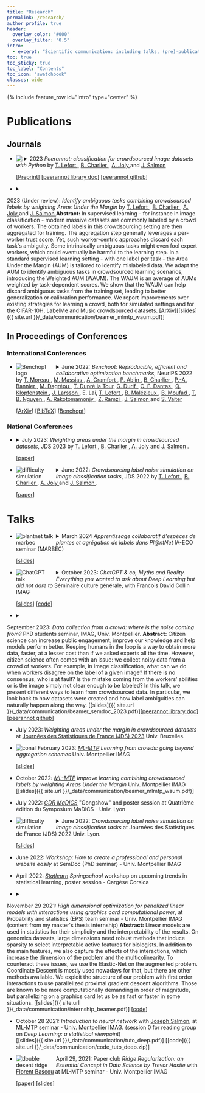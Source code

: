 ```yaml
---
title: "Research"
permalink: /research/
author_profile: true
header:
  overlay_color: "#000"
  overlay_filter: "0.5"
intro:
  - excerpt: "Scientific communication: including talks, (pre)-publications, code and slides when available. *In fine* the serious page."
toc: true
toc_sticky: true
toc_label: "Contents"
toc_icon: "swatchbook"
classes: wide
---
```


{% include feature_row id="intro" type="center" %}

# Publications

## Journals

<ul>
<li><details>
<summary>
  <img src="{{ site.url }}/_data/images/pipeline_peerannot.png" style="max-width: 100px; height: auto; float: left; margin-right: 5px;">
2023 <i>Peerannot: classification for crowdsourced image datasets with Python</i>
by  <a href="https://tanglef.github.io/">T. Lefort </a>, <a href="https://imag.umontpellier.fr/~charlier/index.php?page=index">B. Charlier </a>, <a href="http://www-sop.inria.fr/members/Alexis.Joly/wiki/pmwiki.php"> A. Joly </a> and <a href="http://josephsalmon.eu/">J. Salmon </a> </summary>
<b> Abstract: </b>
Crowdsourcing is a quick and easy way to collect labels for large datasets, involving many workers. However, workers often disagree with each other. Sources of error can arise from the workers’ skills, but also from the intrinsic difficulty of the task. We present peerannot: a Python library for managing and learning from crowdsourced labels for classification. Our library allows users to aggregate labels from common noise models or train a deep learning-based classifier directly from crowdsourced labels. In addition, we provide an identification module to easily explore the task difficulty of datasets and worker capabilities. </details>
</li>
<p>
  [<a href="https://tanglef.github.io/computo_2023/">Preprint</a>]
  [<a href="https://peerannot.github.io/">peerannot library doc</a>]
  [<a href="https://github.com/peerannot/peerannot">peerannot github</a>]
</p>
</ul>

- <details><summary>
2023 (Under review): <i>Identify ambiguous tasks combining crowdsourced labels by weighting Areas Under the Margin</i>
by <a href="https://tanglef.github.io/">T. Lefort </a>, <a href="https://imag.umontpellier.fr/~charlier/index.php?page=index">B. Charlier </a>, <a href="http://www-sop.inria.fr/members/Alexis.Joly/wiki/pmwiki.php"> A. Joly </a> and <a href="http://josephsalmon.eu/">J. Salmon </a> </summary>
<b> Abstract: </b>
     In supervised learning - for instance in image classification - modern massive datasets are commonly labeled by a crowd of workers. The obtained labels in this crowdsourcing setting are then aggregated for training. The aggregation step generally leverages a per-worker trust score. Yet, such worker-centric approaches discard each task's ambiguity. Some intrinsically ambiguous tasks might even fool expert workers, which could eventually be harmful to the learning step. In a standard supervised learning setting - with one label per task - the Area Under the Margin (AUM) is tailored to identify mislabeled data. We adapt the AUM to identify ambiguous tasks in crowdsourced learning scenarios, introducing the Weighted AUM (WAUM). The WAUM is an average of AUMs weighted by task-dependent scores. We show that the WAUM can help discard ambiguous tasks from the training set, leading to better generalization or calibration performance. We report improvements over existing strategies for learning a crowd, both for simulated settings and for the CIFAR-10H, LabelMe and Music crowdsourced datasets. </details>
\[[ArXiv](https://arxiv.org/abs/2209.15380)\]\[[slides]({{ site.url }}/_data/communication/beamer_mlmtp_waum.pdf)\]


## In Proceedings of Conferences

### International Conferences

<ul>
<li><details>
<summary>
  <img src="{{ site.url }}/_data/images/logo_benchopt.png" alt="Benchopt logo" style="max-width: 100px; height: auto; float: left; margin-right: 5px;">
June 2022: <i>Benchopt: Reproducible, efficient and collaborative optimization benchmarks</i>, NeurIPS 2022 by <a href="https://tommoral.github.io/about.html">T. Moreau </a>,  <a href="https://mathurinm.github.io/">M. Massias </a>, <a href="http://alexandre.gramfort.net/">A. Gramfort </a>, <a href="https://pierreablin.com/">P. Ablin </a>, <a href="https://imag.umontpellier.fr/~charlier/index.php?page=index">B. Charlier </a>,  <a href="https://twitter.com/el_pa_b">P.-A. Bannier </a>,  <a href="https://deepai.org/profile/mathieu-dagreou"> M. Dagréou </a>, <a href="https://tomdlt.github.io/#about_me">T. Dupré la Tour</a>, <a href="https://gdurif.perso.math.cnrs.fr/">G. Durif </a>, <a href="https://cassiofragadantas.github.io/">C. F. Dantas </a>, <a href="https://klopfe.github.io/">Q. Klopfenstein </a>, <a href="https://larssonjohan.com/">J. Larsson </a>, E. Lai, <a href="https://tanglef.github.io/">T. Lefort </a>, <a href="https://www.google.com/url?sa=t&rct=j&q=&esrc=s&source=web&cd=&cad=rja&uact=8&ved=2ahUKEwj60YnA0Nz4AhVG0RoKHeXaDxoQFnoECAsQAQ&url=https%3A%2F%2Ffr.linkedin.com%2Fin%2Fbenoit-malezieux-203283148&usg=AOvVaw38uDhnW-gQfAo8_Xfi3fm1">B. Malézieux </a>, <a href="https://t.co/Z0XdSWDuBp">B. Moufad </a>, <a href="https://tbng.github.io/">T. B. Nguyen </a>, <a href="https://twitter.com/rakotal1">A. Rakotomamonjy </a>, <a href="https://zaccharieramzi.fr/">Z. Ramzi </a>, <a href="http://josephsalmon.eu/">J. Salmon </a> and <a href="http://samuelvaiter.com/"> S. Vaiter </a></summary>
<b> Abstract: </b>
Numerical validation is at the core of machine learning research as it allows to assess the actual impact of new methods, and to confirm the agreement between theory and practice. Yet, the rapid development of the field poses several challenges: researchers are confronted with a profusion of methods to compare, limited transparency and consensus on best practices, as well as tedious re-implementation work. As a result, validation is often very partial, which can lead to wrong conclusions that slow down the progress of research. We propose Benchopt, a collaborative framework to automate, reproduce and publish optimization benchmarks in machine learning across programming languages and hardware architectures. Benchopt simplifies benchmarking for the community by providing an off-the-shelf tool for running, sharing and extending experiments. To demonstrate its broad usability, we showcase benchmarks on three standard learning tasks: l2-regularized logistic regression, Lasso, and ResNet18 training for image classification.These benchmarks highlight key practical findings that give a more nuanced view of the state-of-the-art fort hese problems, showing that for practical evaluation, the devil is in the details. We hope that Benchopt will foster collaborative work in the community hence improving the reproducibility of research findings. </details></li>
<p>
  [<a href="https://arxiv.org/pdf/2206.13424.pdf">ArXiv</a>]
  [<a href="https://scholar.google.com/scholar_lookup?arxiv_id=2206.13424">BibTeX</a>]
  [<a href="https://benchopt.github.io/">Benchopt</a>]
</p>
</ul>

### National Conferences

<ul>
  <li>
    <details>
      <summary>
        July 2023: <i>Weighting areas under the margin in crowdsourced datasets</i>, JDS 2023 by  <a href="https://tanglef.github.io/">T. Lefort </a>, <a href="https://imag.umontpellier.fr/~charlier/index.php?page=index">B. Charlier </a>, <a href="http://www-sop.inria.fr/members/Alexis.Joly/wiki/pmwiki.php"> A. Joly </a> and <a href="http://josephsalmon.eu/">J. Salmon </a>.
      </summary>
      <b>Abstract:</b>
In supervised learning — for instance in image classification — modern massive datasets are commonly labeled by a crowd of workers. Labeling errors can happen because of the workers abilities or tasks identification difficulty. Some intrinsically ambiguous tasks might fool expert workers, which could eventually be harmful to the learning step. In a standard supervised learning setting — with one label per task — the Area Under the Margin (AUM) is tailored to identify mislabeled data. We adapt the AUM to identify ambiguous tasks in crowdsourced learning scenarios, introducing the Weighted AUM (WAUM). The WAUM is an average of AUMs weighted by task-dependent scores. We show that the WAUM can help discard ambiguous tasks from the training set, leading to better generalization or calibration performance.
    </details>
    <p>
      [<a href="{{ site.url }}/_data/communication/papers/jds23.pdf">paper</a>]
    </p>
  </li>
</ul>
<ul>
  <li>
    <details>
      <summary>
        <img src="{{ site.url }}/_data/images/prob_diff.png" alt="difficulty simulation" style="max-width: 100px; height: auto; float: left; margin-right: 5px;">
        June 2022: <i>Crowdsourcing label noise simulation on image classification tasks</i>, JDS 2022 by  <a href="https://tanglef.github.io/">T. Lefort </a>, <a href="https://imag.umontpellier.fr/~charlier/index.php?page=index">B. Charlier </a>, <a href="http://www-sop.inria.fr/members/Alexis.Joly/wiki/pmwiki.php"> A. Joly </a> and <a href="http://josephsalmon.eu/">J. Salmon </a>.
      </summary>
      <b>Abstract:</b>
      It is common to collect labeled datasets using crowdsourcing. Yet, label quality depends deeply on the task difficulty and on the workers' abilities. With such datasets, the lack of ground truth makes it hard to assess the quality of annotations. There are few open-access crowdsourced datasets, and even fewer that provide both heterogeneous tasks in difficulty and all workers' answers before the aggregation. We propose a new crowdsourcing simulation framework with quality control. This allows us to evaluate different empirical learning strategies empirically from the obtained labels. Our goal is to separate different sources of noise: workers that do not provide any information on the true label against poorly performing workers, useful on easy tasks.
    </details>
    <p>
      [<a href="{{ site.url }}/_data/communication/papers/jds22.pdf">paper</a>]
    </p>
  </li>
</ul>

# Talks

<ul>
  <li>
    <details>
      <summary>
        <img src="{{ site.url }}/_data/images/plantnet_scheme.png" alt="plantnet talk marbec" style="max-width: 100px; height: auto; float: left; margin-right: 5px;">
        March 2024 <i>Apprentissage collaboratif d'espèces de plantes et agrégation de labels dans Pl@ntNet</i> IA-ECO seminar (MARBEC)
      </summary>
      <b>Abstract:</b>
        Deep learning models for plant species identification rely on large annotated datasets. The Pl@ntNet system enables global data collection by allowing users to upload and annotate plant observations, leading to noisy labels due to diverse user skills. Achieving consensus is crucial for training, but the vast scale of collected data (number of observations, users and species) makes traditional label aggregation strategies challenging. Existing methods either retain all observations, resulting in noisy training data or selectively keep those with sufficient votes, discarding valuable information. Additionally, as many species are rarely observed, user expertise can not be evaluated as an inter-user agreement: otherwise, botanical experts would have a lower weight in the AI training step than the average user.
        Our proposed label aggregation strategy aims to cooperatively train plant identification AI models. This strategy estimates user expertise as a trust score per worker based on their ability to identify plant species from crowdsourced data. The trust score is recursively estimated from correctly identified species given the current estimated labels. This interpretable score exploits botanical experts’ knowledge and the heterogeneity of users. Subsequently, our strategy removes unreliable observations but retains those with limited trusted annotations, unlike other approaches.
        We evaluate our strategy on a large subset of the Pl@ntNet database focused on European flora, comprising over 6M observations and 800K users. This anonymized dataset of votes and observations is released [openly](https://doi.org/10.5281/zenodo.10782465). We demonstrate that estimating users’ skills based on the diversity of their expertise enhances labeling performance.
        Our findings emphasize the synergy of human annotation and data filtering in improving AI performance for a refined training dataset. We explore incorporating AI-based votes alongside human input in the label aggregation. This can further enhance human-AI interactions to detect unreliable observations (even with few votes).
    </details>
    <p>
      [<a href="{{ site.url }}/_data/communication/Cooperative_learning_of_Pl_ntNet_s_Artificial_Intelligence_algorithm.pdf">slides</a>]
    </p>
  </li>
</ul>




<ul>
  <li>
    <details>
      <summary>
        <img src="{{ site.url }}/_data/images/chat_gpt_talk.png" alt="ChatGPT talk" style="max-width: 100px; height: auto; float: left; margin-right: 5px;">
        October 2023: <i>ChatGPT & co, Myths and Reality. Everything you wanted to ask about Deep Learning but did not dare to</i> Séminaire culture générale, with Francois David Collin IMAG
      </summary>
      <b>Abstract:</b>
      Many of us have seen the strong impact of so-called Deep Learning technologies for some time now. This is particularly true of their "generative" side, with Large Language Models (LLMs) such as ChatGPT, GPT-4, etc., whose use has become widespread in higher education, inviting teaching staff to question these tools, from their creation to their use. Here, we offer an overview of Deep Learning, taking a look at what data-driven learning is, and introducing the flagship of these new technologies: LLMs, their development, and uses.
    </details>
    <p>
      [<a href="{{ site.url }}/_data/chatgpt_talk/public/index.html">slides</a>]
      [<a href="https://plmlab.math.cnrs.fr/francoisdavid.collin/chatgpt-imag-talk">code</a>]
    </p>
  </li>
</ul>


- <details><summary>
September 2023: <i>Data collection from a crowd: where is the noise coming from? </i>PhD students seminar, IMAG, Univ. Montpellier.</summary> <b> Abstract: </b>
Citizen science can increase public engagement, improve our knowledge and help models perform better. Keeping humans in the loop is a way to obtain more data, faster, at a lesser cost than if we asked experts all the time. However, citizen science often comes with an issue: we collect noisy data from a crowd of workers. For example, in image classification, what can we do when workers disagree on the label of a given image? If there is no consensus, who is at fault? Is the mistake coming from the workers’ abilities or is the image simply not clear enough to be labeled? In this talk, we present different ways to learn from crowdsourced data. In particular, we look back to how datasets were created and how label ambiguities can naturally happen along the way. </details>
\[[slides]({{ site.url }}/_data/communication/beamer_semdoc_2023.pdf)\]\[[peerannot library doc](https://peerannot.github.io/)\] \[[peerannot github](https://github.com/peerannot/peerannot)\]

- July 2023: *Weighting areas under the margin in crowdsourced datasets* at [Journées des Statistiques de France (JDS) 2023](https://jds2023.sciencesconf.org/resource/page/id/19) Univ. Bruxelles.


<ul>
  <li>
    <img src="{{ site.url }}/_data/images/conal.png" alt="conal" style="max-width: 100px; height: auto; float: left; margin-right: 5px;">
    February 2023: <a href="https://groupes.renater.fr/wiki/ml-mtp/index"><i>ML-MTP</i></a> <i>Learning from crowds: going beyond aggregation schemes</i> Univ. Montpellier IMAG
    <p>
      [<a href="https://groupes.renater.fr/wiki/ml-mtp/_media/wiki/beamer.pdf">slides</a>]
    </p>
  </li>
</ul>


- October 2022: [*ML-MTP*](https://groupes.renater.fr/wiki/ml-mtp/index) *Improve learning combining crowdsourced labels by weighting Areas Under the Margin* Univ. Montpellier IMAG \[[slides]({{ site.url }}/_data/communication/beamer_mlmtp_waum.pdf)\]

- July 2022: [*GDR MaDICS*](https://www.madics.fr/event/symposium-madics-4/) "Gongshow" and poster session at Quatrième édition du Symposium MaDICS - Univ. Lyon


<ul>
  <li>
    <details>
      <summary>
        <img src="{{ site.url }}/_data/images/prob_diff.png" alt="difficulty simulation" style="max-width: 100px; height: auto; float: left; margin-right: 5px;">
        June 2022: <i>Crowdsourcing label noise simulation on image classification tasks</i> at Journées des Statistiques de France (JDS) 2022 Univ. Lyon.
      </summary>
      <b>Abstract:</b>
      It is common to collect labeled datasets using crowdsourcing. Yet, label quality depends deeply on the task difficulty and on the workers' abilities. With such datasets, the lack of ground truth makes it hard to assess the quality of annotations. There are few open-access crowdsourced datasets, and even fewer that provide both heterogeneous tasks in difficulty and all workers' answers before the aggregation. We propose a new crowdsourcing simulation framework with quality control. This allows us to evaluate different empirical learning strategies empirically from the obtained labels. Our goal is to separate different sources of noise: workers that do not provide any information on the true label against poorly performing workers, useful on easy tasks.
    </details>
    <p>
      [<a href="{{ site.url }}/_data/communication/beamer_jds_tlefort.pdf">slides</a>]
    </p>
  </li>
</ul>


- June 2022: <i>Workshop: How to create a professional and personal website easily </i> at SemDoc (PhD seminar) - Univ. Montpellier IMAG

- April 2022: [*Statlearn*](https://www.sfds.asso.fr/fr/group/activites_et_parrainages/activites_de_la_sfds/569-statlearn/) *Springschool* workshop on upcoming trends in statistical learning, poster session - Cargèse Corsica

- <details><summary>
November 29 2021: <i>High dimensional optimization for penalized linear models with interactions using graphics card computational power</i>, at Probability and statistics (EPS) team seminar - Univ. Montpellier IMAG (content from my master's thesis internship)</summary> <b>Abstract:</b>
Linear models are used in statistics for their simplicity and the interpretability of the results.
On genomics datasets, large dimensions need robust methods that induce sparsity to select interpretable active features for biologists. In addition to the main features, we also capture the effects of the interactions, which increase the dimension of the problem and the multicolinearity.
To counteract these issues, we use the Elastic-Net on the augmented problem. Coordinate Descent is mostly used nowadays for that, but there are other methods available.
We exploit the structure of our problem with first order interactions to use parallelized proximal gradient descent algorithms.
Those are known to be more computationally demanding in order of magnitude, but parallelizing on a graphics card let us be as fast or faster in some situations.</details>
\[[slides]({{ site.url }}/_data/communication/internship_beamer.pdf)\]
\[[code](https://github.com/tanglef/interactionsmodel)\]

- October 28 2021: *Introduction to neural network* with [Joseph Salmon](http://josephsalmon.eu/), at ML-MTP seminar - Univ. Montpellier IMAG. (session 0 for reading group on *Deep Learning: a statistical viewpoint*)<br>
\[[slides]({{ site.url }}/_data/communication/tuto_deep.pdf)\] \[[code]({{ site.url }}/_data/communication/code_tuto_deep.zip)\]


<ul>
  <li>
    <img src="{{ site.url }}/_data/images/ridge_dd.png" alt="double desent ridge" style="max-width: 100px; height: auto; float: left; margin-right: 5px;">
    April 29, 2021: Paper club <i>Ridge Regularization: an Essential Concept in Data Science by Trevor Hastie</i> with <a href="https://bascouflorent.github.io/">Florent Bascou</a> at ML-MTP seminar - Univ. Montpellier IMAG
    <p>
      [<a href="https://arxiv.org/pdf/2006.00371.pdf">paper</a>]
      [<a href="{{ site.url }}/_data/communication/ridge_ml_mtp.pdf">slides</a>]
    </p>
  </li>
</ul>
